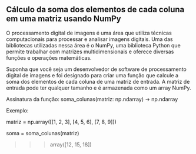 ## Cálculo da soma dos elementos de cada coluna em uma matriz usando NumPy
O processamento digital de imagens é uma área que utiliza técnicas computacionais para processar e analisar imagens digitais. Uma das bibliotecas utilizadas nessa área é o NumPy, uma biblioteca Python que permite trabalhar com matrizes multidimensionais e oferece diversas funções e operações matemáticas.

Suponha que você seja um desenvolvedor de software de processamento digital de imagens e foi designado para criar uma função que calcule a soma dos elementos de cada coluna de uma matriz de entrada. A matriz de entrada pode ter qualquer tamanho e é armazenada como um array NumPy.

Assinatura da função: soma_colunas(matriz: np.ndarray) -> np.ndarray

Exemplo:


matriz = np.array([[1, 2, 3], [4, 5, 6], [7, 8, 9]])

soma = soma_colunas(matriz)

>>> array([12, 15, 18])